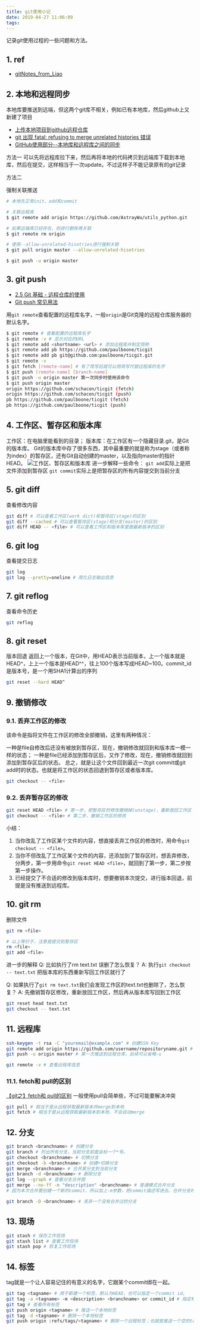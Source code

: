 ```yaml
---
title: git使用小记
date: 2019-04-27 11:06:09
tags:
---
```


记录git使用过程的一些问题和方法。

## 1. ref

- [gitNotes_from_Liao](https://github.com/hongiii/gitNotes_from_Liao)

## 2. 本地和远程同步

本地库要推送到远端，但这两个git库不相关，例如已有本地库，然后github上又新建了项目

- [上传本地项目到github远程仓库](https://blog.csdn.net/guotingting923/article/details/80162896)
- [git 出现 fatal: refusing to merge unrelated histories 错误](https://www.centos.bz/2018/03/git-%E5%87%BA%E7%8E%B0-fatal-refusing-to-merge-unrelated-histories-%E9%94%99%E8%AF%AF/)
- [GitHub使用部分--本地库和远程库之间的同步](https://www.jianshu.com/p/71e8dbd14b30)

方法一
可以先将远程库拉下来，然后再将本地的代码拷贝到远端库下载到本地库，然后在提交，这样相当于一次update。不过这样子不能记录原有的git记录

方法二

强制关联推送

```sh
# 本地先正常init、add和commit

# 关联远程库
$ git remote add origin https://github.com/AstrayWu/utils_python.git

# 如果远端库已经存在，则进行删除再关联
$ git remote rm origin

# 使用--allow-unrelated-hisotries进行强制关联
$ git pull origin master --allow-unrelated-hisotries

$ git push -u origin master
```

## 3. git push

- [2.5 Git 基础 - 远程仓库的使用](https://git-scm.com/book/zh/v2/Git-%E5%9F%BA%E7%A1%80-%E8%BF%9C%E7%A8%8B%E4%BB%93%E5%BA%93%E7%9A%84%E4%BD%BF%E7%94%A8)
- [Git push 常见用法](https://www.cnblogs.com/qianqiannian/p/6008140.html)

用`git remote`查看配置的远程库名字，一般`origin`是Git克隆的远程仓库服务器的默认名字。

```sh
$ git remote # 查看配置的远程库名字
$ git remote -v # 显示对应的URL
$ git remote add <shortname> <url> # 添加远程库并制定简称
$ git remote add pb https://github.com/paulboone/ticgit
$ git remote add pb git@github.com:paulboone/ticgit.git
$ git remote -v
$ git fetch [remote-name] # 有了简写后就可以用简写代替远程库的名字
$ git push [remote-name] [branch-name]
$ git push -u origin master 第一次同步时使用该命令
$ git push origin master
origin https://github.com/schacon/ticgit (fetch)
origin https://github.com/schacon/ticgit (push)
pb https://github.com/paulboone/ticgit (fetch)
pb https://github.com/paulboone/ticgit (push)
```

## 4. 工作区、暂存区和版本库

工作区：在电脑里能看到的目录； 版本库：在工作区有一个隐藏目录.git，是Git的版本库。 Git的版本库中存了很多东西，其中最重要的就是称为stage（或者称为index）的暂存区，还有Git自动创建的master，以及指向master的指针HEAD。
![工作区、暂存区和版本库](git使用小记/2019-04-28-00-01-11.png)
进一步解释一些命令：
`git add`实际上是把文件添加到暂存区
`git commit`实际上是把暂存区的所有内容提交到当前分支

## 5. git diff

查看修改内容

```sh
git diff # 可以查看工作区(work dict)和暂存区(stage)的区别
git diff --cached # 可以查看暂存区(stage)和分支(master)的区别
git diff HEAD -- <file> # 可以查看工作区和版本库里面最新版本的区别
```

## 6. git log

查看提交日志

```sh
git log
git log --pretty=oneline # 简化日志输出信息
```

## 7. git reflog

查看命令历史

```sh
git reflog
```

## 8. git reset

版本回退
返回上一个版本，在Git中，用HEAD表示当前版本，上一个版本就是HEAD^，上上一个版本是HEAD^^，往上100个版本写成HEAD~100。commit_id是版本号，是一个用SHA1计算出的序列

```sh
git reset --hard HEAD^
```

## 9. 撤销修改

### 9.1. 丢弃工作区的修改

该命令是指将文件在工作区的修改全部撤销，这里有两种情况：

一种是file自修改后还没有被放到暂存区，现在，撤销修改就回到和版本库一模一样的状态；
一种是file已经添加到暂存区后，又作了修改，现在，撤销修改就回到添加到暂存区后的状态。
总之，就是让这个文件回到最近一次git commit或git add时的状态。也就是将工作区的状态回退到暂存区或者版本库。

```sh
git checkout -- <file>
```

### 9.2. 丢弃暂存区的修改

```sh
git reset HEAD <file> # 第一步，把暂存区的修改撤销掉(unstage)，重新放回工作区：
git checkout -- <file> # 第二步，撤销工作区的修改
```

小结：

1. 当你改乱了工作区某个文件的内容，想直接丢弃工作区的修改时，用命令`git checkout -- <file>`。
2. 当你不但改乱了工作区某个文件的内容，还添加到了暂存区时，想丢弃修改，分两步，第一步用命令`git reset HEAD <file>`，就回到了第一步，第二步按第一步操作。
3. 已经提交了不合适的修改到版本库时，想要撤销本次提交，进行版本回退，前提是没有推送到远程库。

## 10. git rm

删除文件

```sh
git rm <file>

# 以上等价于，注意是提交到暂存区
rm <file>
git add <file>
```

进一步的解释
Q: 比如执行了rm text.txt 误删了怎么恢复？
A: 执行`git checkout -- text.txt` 把版本库的东西重新写回工作区就行了

Q: 如果执行了`git rm text.txt`我们会发现工作区的text.txt也删除了，怎么恢复？
A: 先撤销暂存区修改，重新放回工作区，然后再从版本库写回到工作区

```sh
git reset head text.txt
git checkout -- text.txt
```

## 11. 远程库

```sh
ssh-keygen -t rsa -C "youremail@example.com" # 创建SSH Key
git remote add origin https://github.com/username/repositoryname.git # 关联远程仓库
git push -u origin master # 第一次推送到远程仓库，后续可以省略-u

git remote -v # 查看远程库信息
```

### 11.1. fetch和 pull的区别

[【git之】fetch和 pull的区别](https://www.cnblogs.com/gyjx2016/p/6822113.html)
一般使用pull会简单些，不过可能要解决冲突

```sh
git pull # 相当于是从远程获取最新版本并merge到本地
git fetch # 相当于是从远程获取最新版本到本地，不会自动merge
```

## 12. 分支

```sh
git branch <branchname> # 创建分支
git branch # 列出所有分支，当前分支前面会标一个*号。
git checkout <branchname> # 切换分支
git checkout -b <branchname> # 创建+切换分支
git merge <branchname> # 合并某分支到当前分支
git branch -d <branchname> # 删除分支
git log --graph # 查看分支合并图
git merge --no-ff -m "description" <branchname> # 普通模式合并分支
# 因为本次合并要创建一个新的commit，所以加上-m参数，把commit描述写进去。合并分支时，加上--no-ff参数就可以用普通模式合并，能看出来曾经做过合并，包含作者和时间戳等信息，而fast forward合并就看不出来曾经做过合并。

git branch -D <branchname> # 丢弃一个没有合并过的分支

```

## 13. 现场

```sh
git stash # 保存工作现场
git stash list # 查看工作现场
git stash pop # 恢复工作现场
```

## 14. 标签

tag就是一个让人容易记住的有意义的名字，它跟某个commit绑在一起。

```sh
git tag <tagname> # 用于新建一个标签，默认为HEAD，也可以指定一个commit id。
git tag -a <tagname> -m <description> <branchname> or commit_id # 指定标签信息
git tag # 查看所有标签
git push origin <tagname> # 推送一个本地标签
git tag -d <tagname> # 删除一个本地标签
git push origin :refs/tags/<tagname> # 删除一个远程标签；也就是推送一个空的tag到远程库
```